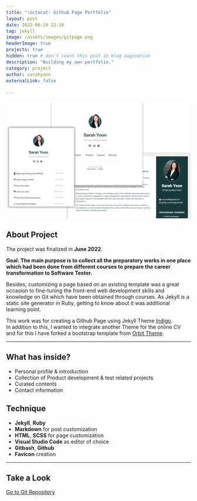 ```yaml
---
title: ":octocat: Github Page Portfolio"
layout: post
date: 2022-06-19 22:10
tag: jekyll
image: /assets/images/gitpage.png
headerImage: true
projects: true
hidden: true # don't count this post in blog pagination
description: "Building my own portfolio."
category: project
author: sarahyoon
externalLink: false

---
```

<img src="/assets/images/jekyllpage.png" width="600">

## About Project

The project was finalized in **June 2022**.

**Goal: The main purpose is to collect all the preparatory works in one place which had been done from different courses to prepare the career transformation to Software Tester.**

Besides, customizing a page based on an existing template was a great occasion to fine-tuning the front-end web development skills and knowledge on Git which have been obtained through courses. As Jekyll is a static site generator in Ruby, getting to know about it was additional learning point. 

This work was for creating a Github Page using Jekyll Theme [Indigo](https://github.com/sergiokopplin/indigo).
<br>In addition to this, I wanted to integrate another Theme for the online CV and for this I have forked a bootstrap template from [Orbit Theme](https://github.com/xriley/Orbit-Theme).

---

## What has inside?

- Personal profile & introduction
- Collection of Product development & test related projects
- Curated contents 
- Contact information


## Technique

- **Jekyll**, **Ruby**
- **Markdown** for post customization 
- **HTML**, **SCSS** for page customization
- **Visual Studio Code** as editor of choice
- **Gitbash**, **Github**
- **Favicon** creation 


---

## Take a Look

[Go to Git Repository](https://github.com/morgenstern89/morgenstern89.github.io.git) 

